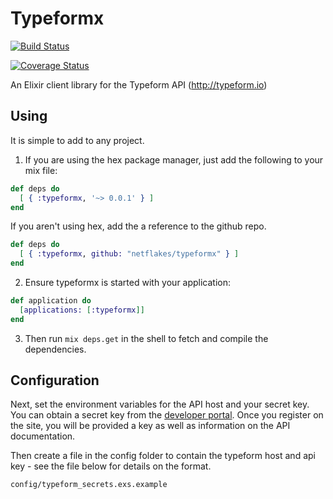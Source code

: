 # Typeformx

[![Build Status](https://semaphoreci.com/api/v1/projects/5b5cbac3-9d62-4e5b-8d1e-65b08ac491bc/647079/badge.svg)](https://semaphoreci.com/sforkin/typeformx)

[![Coverage Status](https://coveralls.io/repos/netflakes/TypeformX/badge.svg?branch=master&service=github)](https://coveralls.io/github/netflakes/TypeformX?branch=master)

An Elixir client library for the Typeform API (http://typeform.io)

## Using

It is simple to add to any project.

1. If you are using the hex package manager, just add the following to your mix file:


``` elixir
def deps do
  [ { :typeformx, '~> 0.0.1' } ]
end
```

If you aren't using hex, add the a reference to the github repo.

``` elixir
def deps do
  [ { :typeformx, github: "netflakes/typeformx" } ]
end
```

2. Ensure typeformx is started with your application:

``` elixir
def application do
  [applications: [:typeformx]]
end
```

3. Then run `mix deps.get` in the shell to fetch and compile the dependencies.


## Configuration

Next, set the environment variables for the API host and your secret key. You can obtain a secret key from
the [developer portal](http://typeform.io). Once you register on the site, you will be provided
a key as well as information on the API documentation.

Then create a file in the config folder to contain the typeform host and api key - see the file below for details on the format.

```
config/typeform_secrets.exs.example
```
